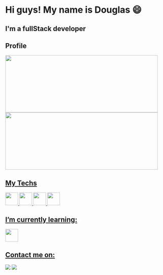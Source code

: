 <h1>Hi guys! My name is Douglas 😄</h1>
<h2> I'm a fullStack developer</h2>
<h2>Profile</h2>
<div>
  <a href="https://github.com/dougpsnts">
    <img height="180em" src="https://github-readme-stats.vercel.app/api?username=dougpsnts&show_icons=true&theme=dark&include_all_commits=true&count_private=true" width="480"/>
    <img height="180em" src="https://github-readme-stats.vercel.app/api/top-langs/?username=dougpsnts&layout=compact&langs_count=8&theme=dark" width="480"/>
</div>
<h2>My Techs</h2>
  <span style="display:inline-block;"><img src="https://cdn.jsdelivr.net/gh/devicons/devicon/icons/html5/html5-original.svg" width="40" height="40" ></span>
  <span style="display:inline-block;"><img src="https://cdn.jsdelivr.net/gh/devicons/devicon/icons/css3/css3-original.svg" width="40" height="40"></span>
  <span style="display:inline-block;"><img src="https://cdn.jsdelivr.net/gh/devicons/devicon/icons/bootstrap/bootstrap-original.svg" width="40" height="40"></span>
  <span style="display:inline-block;"><img src="https://cdn.jsdelivr.net/gh/devicons/devicon/icons/javascript/javascript-original.svg" width="40" height="40"></span>
<h2>I’m currently learning:</h2>
    <img src="https://cdn.jsdelivr.net/gh/devicons/devicon@latest/icons/typescript/typescript-plain.svg" width="40" height="40"/>

<h2>Contact me on:</h2>
  <div>
    <a href="https://instagram.com/dougs_ps" target="_blank"><img src="https://img.shields.io/badge/-Instagram-%23E4405F?style=for-the-badge&logo=instagram&logoColor=white" target="_blank"></a>
    <a href = "mailto:engdouglasps@gmail.com"><img src="https://img.shields.io/badge/Gmail-D14836?style=for-the-badge&logo=gmail&logoColor=white" target="_blank"></a>
  </div>
